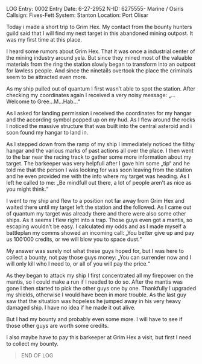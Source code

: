 LOG Entry: 0002
Entry Date: 6-27-2952
N-ID: 6275555- Marine / Osiris
Callsign: Fives-Fett
System: Stanton
Location: Port Olisar

  

Today i made a short trip to Grim Hex. My contact from the bounty hunters guild said that I will find my next target in this abandoned mining outpost. It was my first time at this place.

I heard some rumors about Grim Hex. That it was once a industrial center of the mining industry around yela. But since they mined most of the valuable materials from the ring the station slowly began to transform into an outpost for lawless people. And since the ninetails overtook the place the criminals seem to be attracted even more.

As my ship pulled out of quantum I first wasn’t able to spot the station. After checking my coordinates again I received a very noisy message: „… Welcome to Gree…M…Hab…“

As I asked for landing permission i received the coordinates for my hangar and the according symbol popped up on my hud. As I flew around the rocks I noticed the massive structure that was built into the central asteroid and i soon found my hangar to land in.

As I stepped down from the ramp of my ship I immediately noticed the filthy hangar and the various marks of past actions all over the place. I then went to the bar near the racing track to gather some more information about my target. The barkeeper was very helpfull after I gave him some „tip“ and he told me that the person I was looking for was soon leaving from the station and he even provided me with the info where my target was heading. As I left he called to me: „Be mindfull out there, a lot of people aren’t as nice as you might think.“

I went to my ship and flew to a position not far away from Grim Hex and waited there until my target left the station and the followed. As I came out of quantum my target was already there and there were also some other ships. As it seems I flew right into a trap. Those guys even got a mantis, so escaping wouldn’t be easy. I calculated my odds and as I made myself a battleplan my comms showed an incoming call: „You better give up and pay us 100‘000 credits, or we will blow you to space dust.“

My answer was surely not what these guys hoped for, but I was here to collect a bounty, not pay those guys money: „You can surrender now and I will only kill who I need to, or all of you will pay the price.“

As they began to attack my ship I first concentrated all my firepower on the mantis, so I could make a run if I needed to do so. After the mantis was gone I then started to pick the other guys one by one. Thankfully I upgraded my shields, otherwise I would have been in more trouble. As the last guy saw that the situation was hopeless he jumped away in his very heavy damaged ship. I have no idea if he made it out alive.

But I had my bounty and probably even some more. I will have to see if those other guys are worth some credits.

I also maybe have to pay this barkeeper at Grim Hex a visit, but first I need to collect my bounty.

  

> END OF LOG